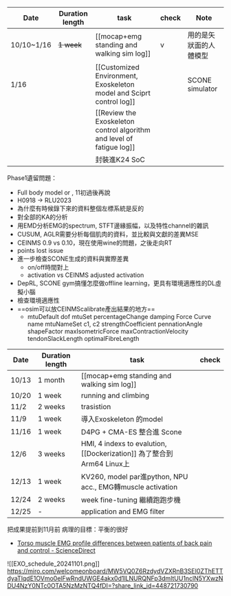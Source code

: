 | Date       | Duration length | task                                                                  | check | Note            |
| ---------- | --------------- | --------------------------------------------------------------------- | ----- | --------------- |
| 10/10~1/16 | ~~1 week~~      | [[mocap+emg standing and walking sim log]]                            | v     | 用的是矢狀面的人體模型     |
| 1/16       |                 | [[Customized Environment, Exoskeleton model and Sciprt control log]]  |       | SCONE simulator |
|            |                 | [[Review the Exoskeleton control algorithm and level of fatigue log]] |       |                 |
|            |                 | 封裝進K24 SoC                                                            |       |                 |

Phase1遺留問題：
- Full body model or , 11初過後再說
- H0918 -> RLU2023
- 為什麼有時候錄下來的資料整個左標系統是反的
- 對全部的KA的分析
- 用EMD分析EMG的spectrum, STFT邊緣振幅，以及特性channel的雜訊
- CUSUM, AGLR需要分析每個肌肉的資料，並比較與文獻的差異MSE
- CEINMS 0.9 vs 0.10，現在使用wine的問題，之後走向RT
- points lost issue
- 進一步檢查SCONE生成的資料與實際差異
	- on/off時間對上
	- activation vs CEINMS adjusted activation
-  DepRL, SCONE gym搞懂怎麼做offline learning，更具有環境適應性的DL虛擬小腦
- 檢查環境適應性
- ==osim可以放CEINMScalibrate產出結果的地方==
	- mtuDefault
dof
mtuSet
percentageChange
damping
Force Curve
name
mtuNameSet
c1, c2
strengthCoefficient
pennationAngle
shapeFactor
maxIsometricForce
maxContractionVelocity
tendonSlackLength
optimalFibreLength

| Date  | Duration length | task                                                            | check |
| ----- | --------------- | --------------------------------------------------------------- | ----- |
| 10/13 | 1 month         | [[mocap+emg standing and walking sim log]]                      |       |
| 10/20 | 1 week          | running and climbing                                            |       |
| 11/2  | 2 weeks         | trasistion                                                      |       |
| 11/9  | 1 week          | 導入Exoskeleton 的model                                            |       |
| 11/16 | 1 week          | D4PG + CMA-ES 整合進 Scone                                         |       |
| 12/6  | 3 weeks         | HMI, 4 indexs to evalution, [[Dockerization]] 為了整合到Arm64 Linux上 |       |
| 12/13 | 1 week          | KV260, model par進python, NPU acc., EMG轉muscle activation        |       |
| 12/24 | 2 weeks         | week fine-tuning 繼續跑跑步機                                         |       |
| 12/25 | -               | application and EMG filter                                      |       |

把成果提前到11月前
病理的目標：平衡的很好
- [Torso muscle EMG profile differences between patients of back pain and control - ScienceDirect](https://www.sciencedirect.com/science/article/pii/S0268003309002526?ref=pdf_download&fr=RR-2&rr=8f3e2c5f2e418454)

![[EXO_schedule_20241101.png]]
https://miro.com/welcomeonboard/MW5VQ0Z6RzdydVZXRnB3SEI0ZThETTdyaTlqdE1OVmo0elFwRndUWGE4akx0d1lLNURQNFp3dmltUU1nclN5YXwzNDU4NzY0NTc0OTA5NzMzNTQ4fDI=?share_link_id=448721730790
